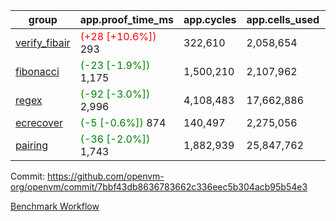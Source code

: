 | group | app.proof_time_ms | app.cycles | app.cells_used | leaf.proof_time_ms | leaf.cycles | leaf.cells_used |
| -- | -- | -- | -- | -- | -- | -- |
| [verify_fibair](https://github.com/openvm-org/openvm/blob/benchmark-results/benchmarks-pr/2139/verify_fibair-7bbf43db8636783662c336eec5b304acb95b54e3.md) |<span style='color: red'>(+28 [+10.6%])</span> 293 |  322,610 |  2,058,654 |- | - | - |
| [fibonacci](https://github.com/openvm-org/openvm/blob/benchmark-results/benchmarks-pr/2139/fibonacci-7bbf43db8636783662c336eec5b304acb95b54e3.md) |<span style='color: green'>(-23 [-1.9%])</span> 1,175 |  1,500,210 |  2,107,962 |- | - | - |
| [regex](https://github.com/openvm-org/openvm/blob/benchmark-results/benchmarks-pr/2139/regex-7bbf43db8636783662c336eec5b304acb95b54e3.md) |<span style='color: green'>(-92 [-3.0%])</span> 2,996 |  4,108,483 |  17,662,886 |- | - | - |
| [ecrecover](https://github.com/openvm-org/openvm/blob/benchmark-results/benchmarks-pr/2139/ecrecover-7bbf43db8636783662c336eec5b304acb95b54e3.md) |<span style='color: green'>(-5 [-0.6%])</span> 874 |  140,497 |  2,275,056 |- | - | - |
| [pairing](https://github.com/openvm-org/openvm/blob/benchmark-results/benchmarks-pr/2139/pairing-7bbf43db8636783662c336eec5b304acb95b54e3.md) |<span style='color: green'>(-36 [-2.0%])</span> 1,743 |  1,882,939 |  25,847,762 |- | - | - |


Commit: https://github.com/openvm-org/openvm/commit/7bbf43db8636783662c336eec5b304acb95b54e3

[Benchmark Workflow](https://github.com/openvm-org/openvm/actions/runs/17779735212)
